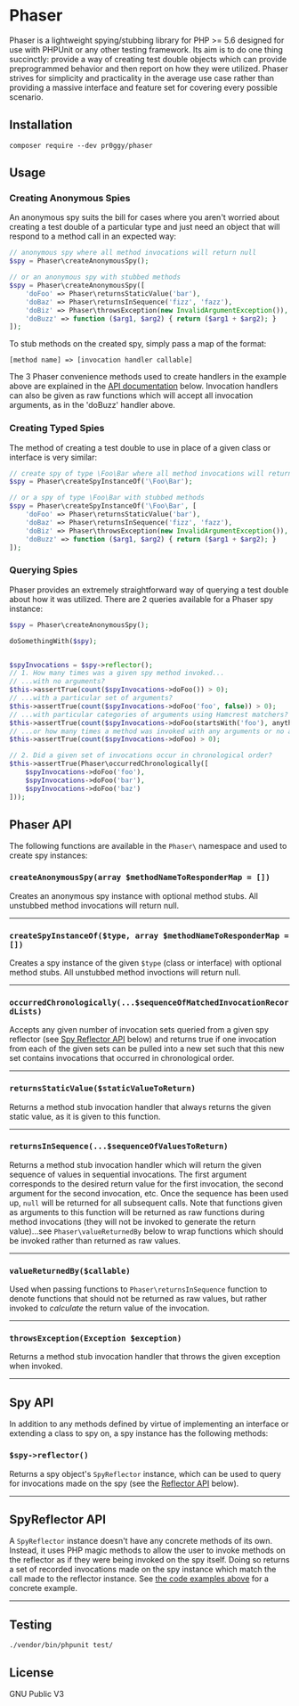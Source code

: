 # Phaser
Phaser is a lightweight spying/stubbing library for PHP >= 5.6 designed for use with PHPUnit or any other testing framework.  Its aim is to do one thing succinctly: provide a way of creating test double objects which can provide preprogrammed behavior and then report on how they were utilized.  Phaser strives for simplicity and practicality in the average use case rather than providing a massive interface and feature set for covering every possible scenario.

## Installation
    composer require --dev pr0ggy/phaser

## Usage
### Creating Anonymous Spies
An anonymous spy suits the bill for cases where you aren't worried about creating a test double of a particular type and just need an object that will respond to a method call in an expected way:
```php
// anonymous spy where all method invocations will return null
$spy = Phaser\createAnonymousSpy();

// or an anonymous spy with stubbed methods
$spy = Phaser\createAnonymousSpy([
    'doFoo' => Phaser\returnsStaticValue('bar'),
    'doBaz' => Phaser\returnsInSequence('fizz', 'fazz'),
    'doBiz' => Phaser\throwsException(new InvalidArgumentException()),
    'doBuzz' => function ($arg1, $arg2) { return ($arg1 + $arg2); }
]);
```

To stub methods on the created spy, simply pass a map of the format:  

    [method name] => [invocation handler callable]

The 3 Phaser convenience methods used to create handlers in the example above are explained in the [API documentation](#phaser-api) below. Invocation handlers can also be given as raw functions which will accept all invocation arguments, as in the 'doBuzz' handler above.

### Creating Typed Spies
The method of creating a test double to use in place of a given class or interface is very similar:
```php
// create spy of type \Foo\Bar where all method invocations will return null
$spy = Phaser\createSpyInstanceOf('\Foo\Bar');

// or a spy of type \Foo\Bar with stubbed methods
$spy = Phaser\createSpyInstanceOf('\Foo\Bar', [
    'doFoo' => Phaser\returnsStaticValue('bar'),
    'doBaz' => Phaser\returnsInSequence('fizz', 'fazz'),
    'doBiz' => Phaser\throwsException(new InvalidArgumentException()),
    'doBuzz' => function ($arg1, $arg2) { return ($arg1 + $arg2); }
]);
```

### Querying Spies
Phaser provides an extremely straightforward way of querying a test double about how it was utilized.  There are 2 queries available for a Phaser spy instance:
```php
$spy = Phaser\createAnonymousSpy();

doSomethingWith($spy);


$spyInvocations = $spy->reflector();
// 1. How many times was a given spy method invoked...
// ...with no arguments?
$this->assertTrue(count($spyInvocations->doFoo()) > 0);
// ...with a particular set of arguments?
$this->assertTrue(count($spyInvocations->doFoo('foo', false)) > 0);
// ...with particular categories of arguments using Hamcrest matchers?
$this->assertTrue(count($spyInvocations->doFoo(startsWith('foo'), anything())) > 0);
// ...or how many times a method was invoked with any arguments or no arguments
$this->assertTrue(count($spyInvocations->doFoo) > 0);

// 2. Did a given set of invocations occur in chronological order?
$this->assertTrue(Phaser\occurredChronologically([
    $spyInvocations->doFoo('foo'),
    $spyInvocations->doFoo('bar'),
    $spyInvocations->doFoo('baz')
]));
```

## Phaser API

The following functions are available in the `Phaser\` namespace and used to create spy instances:

### `createAnonymousSpy(array $methodNameToResponderMap = [])`

Creates an anonymous spy instance with optional method stubs. All unstubbed method invocations will return null.

---

### `createSpyInstanceOf($type, array $methodNameToResponderMap = [])`

Creates a spy instance of the given `$type` (class or interface) with optional method stubs. All unstubbed method invoctions will return null.

---

### `occurredChronologically(...$sequenceOfMatchedInvocationRecordLists)`

Accepts any given number of invocation sets queried from a given spy reflector (see [Spy Reflector API](#spyreflector-api) below) and returns true if one invocation from each of the given sets can be pulled into a new set such that this new set contains invocations that occurred in chronological order.

---

### `returnsStaticValue($staticValueToReturn)`

Returns a method stub invocation handler that always returns the given static value, as it is given to this function.

---

### `returnsInSequence(...$sequenceOfValuesToReturn)`

Returns a method stub invocation handler which will return the given sequence of values in sequential invocations.  The first argument corresponds to the desired return value for the first invocation, the second argument for the second invocation, etc.  Once the sequence has been used up, `null` will be returned for all subsequent calls.  Note that functions given as arguments to this function will be returned as raw functions during method invocations (they will not be invoked to generate the return value)...see `Phaser\valueReturnedBy` below to wrap functions which should be invoked rather than returned as raw values.

---

### `valueReturnedBy($callable)`

Used when passing functions to `Phaser\returnsInSequence` function to denote functions that should not be returned as raw values, but rather invoked to _calculate_ the return value of the invocation.

---

### `throwsException(Exception $exception)`

Returns a method stub invocation handler that throws the given exception when invoked.

---

## Spy API

In addition to any methods defined by virtue of implementing an interface or extending a class to spy on, a spy instance has the following methods:

### `$spy->reflector()`

Returns a spy object's `SpyReflector` instance, which can be used to query for invocations made on the spy (see the [Reflector API](#spyreflector-api) below).

---

## SpyReflector API
A `SpyReflector` instance doesn't have any concrete methods of its own.  Instead, it uses PHP magic methods to allow the user to invoke methods on the reflector as if they were being invoked on the spy itself. Doing so returns a set of recorded invocations made on the spy instance which match the call made to the reflector instance.  See [the code examples above](#querying-spies) for a concrete example.

---

## Testing

    ./vendor/bin/phpunit test/

## License
GNU Public V3
